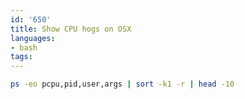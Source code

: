 ```yaml
---
id: '650'
title: Show CPU hogs on OSX
languages:
- bash
tags:
---
```


```bash
ps -eo pcpu,pid,user,args | sort -k1 -r | head -10
```
    

